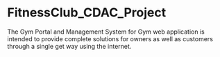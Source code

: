 # FitnessClub_CDAC_Project
The Gym Portal and Management System for Gym web application is intended to provide  complete solutions for owners as well as customers through a single get way using the internet.  
